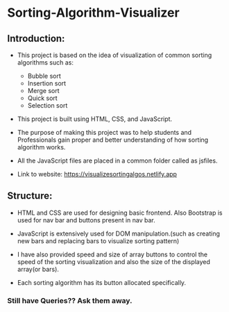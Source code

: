 # Sorting-Algorithm-Visualizer

## Introduction:

- This project is based on the idea of visualization of common sorting algorithms such as:

	- Bubble sort
	- Insertion sort
	- Merge sort
	- Quick sort
	- Selection sort

- This project is built using HTML, CSS, and JavaScript.

- The purpose of making this project was to help students and Professionals gain proper and better understanding of how sorting algorithm works.

- All the JavaScript files are placed in a common folder called as jsfiles.

- Link to website: https://visualizesortingalgos.netlify.app

## Structure:

- HTML and CSS are used for designing basic frontend. Also Bootstrap is used for nav bar and buttons present in nav bar.

- JavaScript is extensively used for DOM manipulation.(such as creating new bars and replacing bars to visualize sorting pattern)

- I have also provided speed and size of array buttons to control the speed of the sorting visualization and also the size of the displayed array(or bars).

- Each sorting algorithm has its button allocated specifically.

### Still have Queries?? Ask them away.
